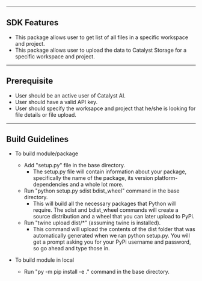 ---------
SDK Features
---------
* This package allows user to get list of all files in a specific workspace and project.
* This package allows user to upload the data to Catalyst Storage for a specific workspace and project.
 
---------
Prerequisite
---------
* User should be an active user of Catalyst AI.
* User should have a valid API key.
* User should specify the worksapce and project that he/she is looking for file details or file upload.

-----------
Build Guidelines
-----------
* To build module/package 
    * Add "setup.py" file in the base directory.
        * The setup.py file will contain information about your package, specifically the name of the package, its version platform-dependencies and a whole lot more.
    * Run "python setup.py sdist bdist_wheel" command in the base directory.
        * This will build all the necessary packages that Python will require. The sdist and bdist_wheel commands will create a source distribution and a wheel that you can later upload to PyPi.
    * Run "twine upload dist/*" (assuming twine is installed).
        * This command will upload the contents of the dist folder that was automatically generated when we ran python setup.py. You will get a prompt asking you for your PyPi username and password, so go ahead and type those in.

* To build module in local 
    * Run "py -m pip install -e ." command in the base directory. 
